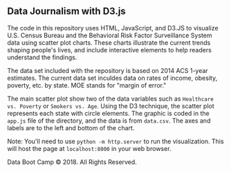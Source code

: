 ## Data Journalism with D3.js

The code in this repository uses HTML, JavaScript, and D3.JS to visualize U.S. Census Bureau and the Behavioral Risk Factor Surveillance System data using scatter plot charts. These charts illustrate the current trends shaping people's lives, and include interactive elements to help readers understand the findings.

The data set included with the repository is based on 2014 ACS 1-year estimates. The current data set inculdes data on rates of income, obesity, poverty, etc. by state. MOE stands for "margin of error."

The main scatter plot show two of the data variables such as `Healthcare vs. Poverty` or `Smokers vs. Age`. Using the D3 technique, the scatter plot represents each state with circle elements. The graphic is coded in the `app.js` file of the directory, and the data is from `data.csv`. 
The axes and labels are to the left and bottom of the chart. 

Note: You'll need to use `python -m http.server` to run the visualization. This will host the page at `localhost:8000` in your web browser.

Data Boot Camp © 2018. All Rights Reserved.
